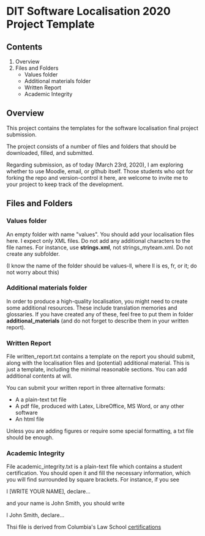 # DIT Software Localisation 2020 Project Template

## Contents

1. Overview
2. Files and Folders
   - Values folder
   - Additional materials folder
   - Written Report
   - Academic Integrity 

## Overview

This project contains the templates for the software localisation final project submission. 

The project consists of a number of files and folders that should be downloaded, filled, and submitted. 

Regarding submission, as of today (March 23rd, 2020), I am exploring whether to use Moodle, email, or github itself. 
Those students who opt for forking the repo and version-control it here, are welcome to invite me to your project to 
keep track of the development. 

## Files and Folders

### Values folder

An empty folder with name "values". You should add your localisation files here. I expect only XML files.  Do not add any additional characters to the file names. For instance, use **strings.xml**, not strings_myteam.xml. Do not create any subfolder.

(I know the name of the folder should be values-ll, where ll is es, fr, or it; do not worry about this)

### Additional materials folder

In order to produce a high-quality localisation, you might need to create some additional resources. 
These include translation memories and glossaries. If you have created any of these, feel free to put them in folder **additional_materials** (and do not forget to describe them in your written report).

### Written Report

File written_report.txt contains a template on the report you should submit, along with the localisation files and 
(potential) additional material. This is just a template, including the minimal reasonable sections. You can add 
additional contents at will.

You can submit your written report in three alternative formats:

- A a plain-text txt file 
- A pdf file, produced with Latex, LibreOffice, MS Word, or any other software
- An html file

Unless you are adding figures or require some special formatting, a txt file should be enough.

### Academic Integrity

File academic_integrity.txt is a plain-text file which contains a student certification. You should open it and fill the necessary information, which you will find surrounded by square brackets. For instance, if you see 

I [WRITE YOUR NAME], declare...

and your name is John Smith, you should write 

I John Smith, declare...

Thsi file is derived from Columbia's Law School [certifications](https://www.law.columbia.edu/academic-rules/certifications-academic-integrity#written-work)
